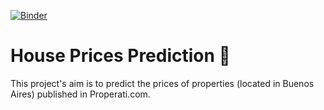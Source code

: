 [![Binder](https://mybinder.org/badge_logo.svg)](https://mybinder.org/v2/gh/dewith/house-prices.git/HEAD?filepath=P2_properati.ipynb)

# House Prices Prediction 🏡
This project's aim is to predict the prices of properties (located in Buenos Aires) published in Properati.com.
